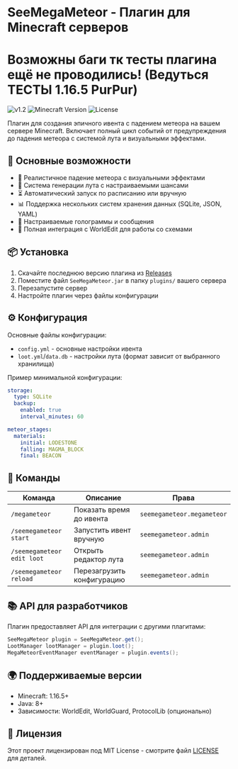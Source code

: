 # SeeMegaMeteor - Плагин для Minecraft серверов
# Возможны баги тк тесты плагина ещё не проводились! (Ведуться ТЕСТЫ 1.16.5 PurPur)

![v1.2](https://github.com/EminGame5392/SeeMegaMeteor/releases)
![Minecraft Version](https://img.shields.io/badge/Minecraft-1.16.5%2B-brightgreen)
![License](https://img.shields.io/badge/License-MIT-blue)

Плагин для создания эпичного ивента с падением метеора на вашем сервере Minecraft. Включает полный цикл событий от предупреждения до падения метеора с системой лута и визуальными эффектами.

## 📌 Основные возможности

- 🌠 Реалистичное падение метеора с визуальными эффектами
- 💎 Система генерации лута с настраиваемыми шансами
- ⏳ Автоматический запуск по расписанию или вручную
- 📊 Поддержка нескольких систем хранения данных (SQLite, JSON, YAML)
- 🎨 Настраиваемые голограммы и сообщения
- 🔧 Полная интеграция с WorldEdit для работы со схемами

## 📦 Установка

1. Скачайте последнюю версию плагина из [Releases](https://github.com/your-repo/SeeMegaMeteor/releases)
2. Поместите файл `SeeMegaMeteor.jar` в папку `plugins/` вашего сервера
3. Перезапустите сервер
4. Настройте плагин через файлы конфигурации

## ⚙️ Конфигурация

Основные файлы конфигурации:
- `config.yml` - основные настройки ивента
- `loot.yml`/`data.db` - настройки лута (формат зависит от выбранного хранилища)

Пример минимальной конфигурации:
```yaml
storage:
  type: SQLite
  backup:
    enabled: true
    interval_minutes: 60

meteor_stages:
  materials:
    initial: LODESTONE
    falling: MAGMA_BLOCK
    final: BEACON
```

## 📜 Команды

| Команда | Описание | Права |
|---------|----------|-------|
| `/megameteor` | Показать время до ивента | `seemegameteor.megameteor` |
| `/seemegameteor start` | Запустить ивент вручную | `seemegameteor.admin` |
| `/seemegameteor edit loot` | Открыть редактор лута | `seemegameteor.admin` |
| `/seemegameteor reload` | Перезагрузить конфигурацию | `seemegameteor.admin` |

## 📚 API для разработчиков

Плагин предоставляет API для интеграции с другими плагитами:

```java
SeeMegaMeteor plugin = SeeMegaMeteor.get();
LootManager lootManager = plugin.loot();
MegaMeteorEventManager eventManager = plugin.events();
```

## 🌍 Поддерживаемые версии

- Minecraft: 1.16.5+
- Java: 8+
- Зависимости: WorldEdit, WorldGuard, ProtocolLib (опционально)

## 📄 Лицензия

Этот проект лицензирован под MIT License - смотрите файл [LICENSE](LICENSE) для деталей.
